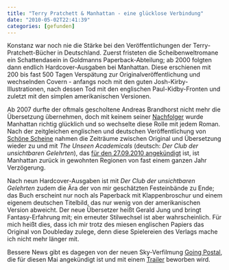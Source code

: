 ```yaml
---
title: "Terry Pratchett & Manhattan - eine glücklose Verbindung"
date: "2010-05-02T22:41:39"
categories: [gefunden]
---
```


Konstanz war noch nie die Stärke bei den Veröffentlichungen der Terry-Pratchett-Bücher in Deutschland. Zuerst fristeten die Scheibenweltromane ein Schattendasein in Goldmanns Paperback-Abteilung; ab 2000 folgten dann endlich Hardcover-Ausgaben bei Manhattan. Diese erschienen mit 200 bis fast 500 Tagen Verspätung zur Originalveröffentlichung und wechselnden Covern - anfangs noch mit den guten Josh-Kirby-Illustrationen, nach dessen Tod mit den englischen Paul-Kidby-Fronten und zuletzt mit den simplen amerikanischen Versionen.

Ab 2007 durfte der oftmals gescholtene Andreas Brandhorst nicht mehr die Übersetzung übernehmen, doch mit keinem seiner [Nachfolger](/blog/2009/05/08/eine-insel/) wurde Manhattan richtig glücklich und so wechselte diese Rolle mit jedem Roman. Nach der zeitgleichen englischen und deutschen Veröffentlichung von [Schöne Scheine](/blog/2007/10/14/schone-scheine/) nahmen die Zeiträume zwischen Original und Übersetzung wieder zu und mit *The Unseen Academicals* (deutsch: *Der Club der unsichtbaren Gelehrten*), das [für den 27.09.2010 angekündigt](http://www.randomhouse.de/book/edition.jsp?edi=275310) ist, ist Manhattan zurück in gewohnten Regionen von fast einem ganzen Jahr Verzögerung.

Nach neun Hardcover-Ausgaben ist mit *Der Club der unsichtbaren Gelehrten* zudem die Ära der von mir geschätzten Festeinbände zu Ende; das Buch erscheint nur noch als Paperback mit Klappenbroschur und einem eigenem deutschen Titelbild, das nur wenig von der amerikanischen Version abweicht. Der neue Übersetzer heißt Gerald Jung und bringt Fantasy-Erfahrung mit; ein erneuter Stilwechsel ist aber wahrscheinlich. Für mich heißt dies, dass ich mir trotz des miesen englischen Papiers das Original von Doubleday zulege, denn diese Spielereien des Verlags mache ich nicht mehr länger mit.

Bessere News gibt es dagegen von der neuen Sky-Verfilmung [Going Postal](/blog/2005/09/04/ab-die-post/), die für diesen Mai angekündigt ist und mit einem [Trailer](http://sky1.sky.com/Going-Postal-new-trailer) beworben wird.
